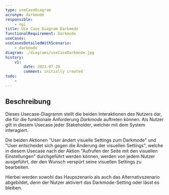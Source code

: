 ```yaml
---
type: useCaseDiagram
acronym: darkmode
responsible: 
    - ngi
title: Use Case Diagram Darkmode
functionalRequirement: Darkmode
useCases:
useCasesDetailedWithScenario:
    - darkmode
diagram: ./diagrams/useCaseDarkmode.jpg
history:
    v1:
        date: 2021-07-20
        comment: initially created
todo: 
    - 
---
```


## Beschreibung

Dieses Usecase-Diagramm stellt die beiden Interaktionen des Nutzers dar, die für die funktionale Anforderung _Darkmode_ auftreten können. Als Nutzer gilt in diesem Usecase jeder Stakeholder, welcher mit dem System interagiert.  

Die beiden Aktionen "User ändert visuelle Settings zum Darkmode" und "User entscheidet sich gegen die Änderung der visuellen Settings", welche in diesem Usecase nach der Aktion "Aufrufen der Seite mit den visuellen Einstellungen" durchgeführt werden können, werden von jedem Nutzer ausgeführt, der den Wunsch verspürt seine visuellen Settings zu bearbeiten.  

Hierbei werden sowohl das Haupszenario als auch das Alternativszenario abgebildet, denn der Nutzer aktiviert das Darkmode-Setting oder lässt es bleiben.



